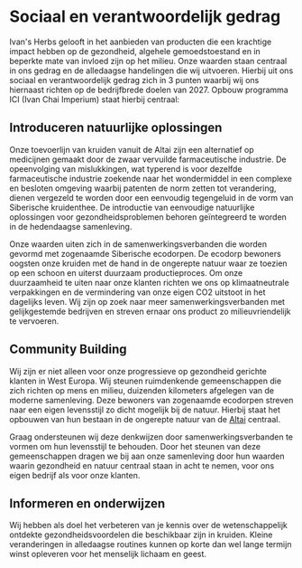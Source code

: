 # Sociaal en verantwoordelijk gedrag

Ivan's Herbs gelooft in het aanbieden van producten die een krachtige impact hebben op de gezondheid, algehele gemoedstoestand en in beperkte mate van invloed zijn op het milieu. Onze waarden staan centraal in ons gedrag en de alledaagse handelingen die wij uitvoeren. Hierbij uit ons sociaal en verantwoordelijk gedrag zich in 3 punten waarbij wij ons hiernaast richten op de bedrijfbrede doelen van 2027. Opbouw programma ICI (Ivan Chai Imperium) staat hierbij centraal:

## Introduceren natuurlijke oplossingen

Onze toevoerlijn van kruiden vanuit de Altai zijn een alternatief op medicijnen gemaakt door de zwaar vervuilde farmaceutische industrie. De opeenvolging van mislukkingen, wat typerend is voor dezelfde farmaceutische industrie zoekende naar het wondermiddel in een complexe en besloten omgeving waarbij patenten de norm zetten tot verandering, dienen vergezeld te worden door een eenvoudig tegengeluid in de vorm van Siberische kruidenthee. De introductie van eenvoudige natuurlijke oplossingen voor gezondheidsproblemen behoren geïntegreerd te worden in de hedendaagse samenleving. 

Onze waarden uiten zich in de samenwerkingsverbanden die worden gevormd met zogenaamde Siberische ecodorpen. De ecodorp bewoners oogsten onze kruiden met de hand in de ongerepte natuur waar ze toezien op een schoon en uiterst duurzaam productieproces. Om onze duurzaamheid te uiten naar onze klanten richten we ons op klimaatneutrale verpakkingen en de vermindering van onze eigen CO2 uitstoot in het dagelijks leven. Wij zijn op zoek naar meer samenwerkingsverbanden met gelijkgestemde bedrijven en streven ernaar ons product zo milieuvriendelijk te vervoeren. 

## Community Building 

Wij zijn er niet alleen voor onze progressieve op gezondheid gerichte klanten in West Europa. Wij steunen ruimdenkende gemeenschappen die zich richten op mens en milieu, duizenden kilometers afgelegen van de moderne samenleving. Deze bewoners van zogenaamde ecodorpen streven naar een eigen levensstijl zo dicht mogelijk bij de natuur. Hierbij staat het opbouwen van hun bestaan in de ongerepte natuur van de [Altai](https://www.google.com/search?q=Altai&source=lnms&tbm=isch&sa=X&ved=0ahUKEwjPo6uBtsblAhUGKlAKHXGYDW0Q_AUIEigB&biw=1366&bih=657) centraal. 

Graag ondersteunen wij deze denkwijzen door samenwerkingsverbanden te vormen om hun levensstijl te behouden. Door het steunen van deze gemeenschappen dragen we bij aan onze samenleving door hun waarden waarin gezondheid en natuur centraal staan in acht te nemen, voor ons eigen bedrijf als voor onze klanten. 

## Informeren en onderwijzen

Wij hebben als doel het verbeteren van je kennis over de wetenschappelijk ontdekte gezondheidsvoordelen die beschikbaar zijn in kruiden. Kleine veranderingen in alledaagse routines kunnen op korte dan wel lange termijn winst opleveren voor het menselijk lichaam en geest.
